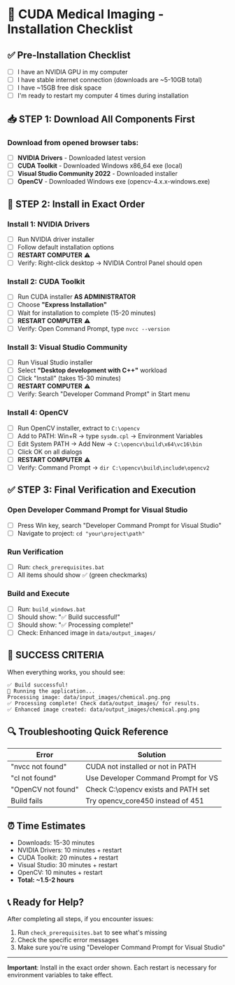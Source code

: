 # 🚀 CUDA Medical Imaging - Installation Checklist

## ✅ Pre-Installation Checklist
- [ ] I have an NVIDIA GPU in my computer
- [ ] I have stable internet connection (downloads are ~5-10GB total)
- [ ] I have ~15GB free disk space
- [ ] I'm ready to restart my computer 4 times during installation

## 📥 STEP 1: Download All Components First
### Download from opened browser tabs:
- [ ] **NVIDIA Drivers** - Downloaded latest version
- [ ] **CUDA Toolkit** - Downloaded Windows x86_64 exe (local) 
- [ ] **Visual Studio Community 2022** - Downloaded installer
- [ ] **OpenCV** - Downloaded Windows exe (opencv-4.x.x-windows.exe)

## 🔧 STEP 2: Install in Exact Order

### Install 1: NVIDIA Drivers
- [ ] Run NVIDIA driver installer
- [ ] Follow default installation options
- [ ] **RESTART COMPUTER** ⚠️
- [ ] Verify: Right-click desktop → NVIDIA Control Panel should open

### Install 2: CUDA Toolkit  
- [ ] Run CUDA installer **AS ADMINISTRATOR**
- [ ] Choose **"Express Installation"**
- [ ] Wait for installation to complete (15-20 minutes)
- [ ] **RESTART COMPUTER** ⚠️
- [ ] Verify: Open Command Prompt, type `nvcc --version`

### Install 3: Visual Studio Community
- [ ] Run Visual Studio installer
- [ ] Select **"Desktop development with C++"** workload
- [ ] Click "Install" (takes 15-30 minutes)
- [ ] **RESTART COMPUTER** ⚠️
- [ ] Verify: Search "Developer Command Prompt" in Start menu

### Install 4: OpenCV
- [ ] Run OpenCV installer, extract to `C:\opencv`
- [ ] Add to PATH: Win+R → type `sysdm.cpl` → Environment Variables
- [ ] Edit System PATH → Add New → `C:\opencv\build\x64\vc16\bin`
- [ ] Click OK on all dialogs
- [ ] **RESTART COMPUTER** ⚠️
- [ ] Verify: Command Prompt → `dir C:\opencv\build\include\opencv2`

## ✅ STEP 3: Final Verification and Execution

### Open Developer Command Prompt for Visual Studio
- [ ] Press Win key, search "Developer Command Prompt for Visual Studio"
- [ ] Navigate to project: `cd "your\project\path"`

### Run Verification
- [ ] Run: `check_prerequisites.bat`
- [ ] All items should show ✅ (green checkmarks)

### Build and Execute
- [ ] Run: `build_windows.bat`
- [ ] Should show: "✅ Build successful!"
- [ ] Should show: "✅ Processing complete!"
- [ ] Check: Enhanced image in `data/output_images/`

## 🎉 SUCCESS CRITERIA
When everything works, you should see:
```
✅ Build successful!
🚀 Running the application...
Processing image: data/input_images/chemical.png.png
✅ Processing complete! Check data/output_images/ for results.
✅ Enhanced image created: data/output_images/chemical.png.png
```

## 🔍 Troubleshooting Quick Reference
| Error | Solution |
|-------|----------|
| "nvcc not found" | CUDA not installed or not in PATH |
| "cl not found" | Use Developer Command Prompt for VS |
| "OpenCV not found" | Check C:\opencv exists and PATH set |
| Build fails | Try opencv_core450 instead of 451 |

## ⏰ Time Estimates
- Downloads: 15-30 minutes
- NVIDIA Drivers: 10 minutes + restart
- CUDA Toolkit: 20 minutes + restart  
- Visual Studio: 30 minutes + restart
- OpenCV: 10 minutes + restart
- **Total: ~1.5-2 hours**

## 📞 Ready for Help?
After completing all steps, if you encounter issues:
1. Run `check_prerequisites.bat` to see what's missing
2. Check the specific error messages
3. Make sure you're using "Developer Command Prompt for Visual Studio"

---
**Important**: Install in the exact order shown. Each restart is necessary for environment variables to take effect.

